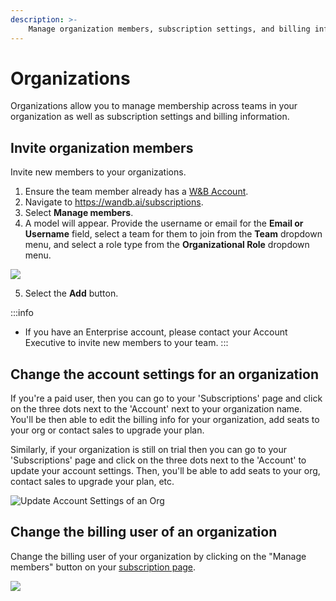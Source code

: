 ```yaml
---
description: >-
    Manage organization members, subscription settings, and billing information
---
```


# Organizations

Organizations allow you to manage membership across teams in your organization as well as subscription settings and billing information.

## Invite organization members

Invite new members to your organizations.
1. Ensure the team member already has a [W&B Account](https://app.wandb.ai/login?signup=true).
2. Navigate to https://wandb.ai/subscriptions.
3. Select **Manage members**.
4. A model will appear. Provide the username or email for the **Email or Username** field, select a team for them to join from the **Team** dropdown menu, and select a role type from the **Organizational Role** dropdown menu.

![](@site/static/images/app_ui/ezgif-3-b665ff2fa9.gif)

5. Select the **Add** button.

:::info
* If you have an Enterprise account, please contact your Account Executive to invite new members to your team.
:::

## Change the account settings for an organization

If you're a paid user, then you can go to your 'Subscriptions' page and click on the three dots next to the 'Account' next to your organization name. You'll be then able to edit the billing info for your organization, add seats to your org or contact sales to upgrade your plan.

Similarly, if your organization is still on trial then you can go to your 'Subscriptions' page and click on the three dots next to the 'Account' to update your account settings. Then, you'll be able to add seats to your org, contact sales to upgrade your plan, etc.

![Update Account Settings of an Org](@site/static/images/app_ui/edit_account.gif)

## Change the billing user of an organization

Change the billing user of your organization by clicking on the "Manage members" button on your [subscription page](https://wandb.ai/subscriptions).

![](/images/app_ui/change_billing_user.gif)